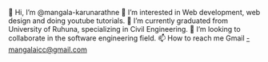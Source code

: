 👋 Hi, I’m @mangala-karunarathne
👀 I’m interested in Web development, web design and doing youtube tutorials.
🌱 I’m currently graduated from University of Ruhuna, specializing in Civil Engineering.
💞️ I’m looking to collaborate in the software engineering field.
📫 How to reach me
Gmail -mangalaicc@gmail.com
